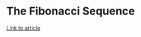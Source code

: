 # The Fibonacci Sequence

[Link to article](http://www.growingwiththeweb.com/2013/09/algorithm-fibonacci-sequence.html)